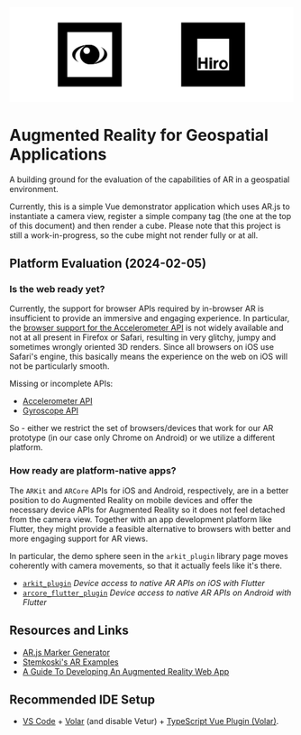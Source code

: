 ![AR Tag](https://github.com/spectrachrome/eox-ar/raw/main/public/eox_ar_banner.svg)

# Augmented Reality for Geospatial Applications

A building ground for the evaluation of the capabilities of AR in a geospatial environment.

Currently, this is a simple Vue demonstrator application which uses AR.js to instantiate a camera view, register a simple company tag (the one at the top of this document) and then render a cube. Please note that this project is still a work-in-progress, so the cube might not render fully or at all.

## Platform Evaluation (2024-02-05)

### Is the web ready yet?

Currently, the support for browser APIs required by in-browser AR is insufficient to provide an immersive and engaging experience. In particular, the [browser support for the Accelerometer API](https://developer.mozilla.org/en-US/docs/Web/API/Accelerometer#browser_compatibility) is not widely available and not at all present in Firefox or Safari, resulting in very glitchy, jumpy and sometimes wrongly oriented 3D renders. Since all browsers on iOS use Safari's engine, this basically means the experience on the web on iOS will not be particularly smooth.

Missing or incomplete APIs:

- [Accelerometer API](https://developer.mozilla.org/en-US/docs/Web/API/Accelerometer#browser_compatibility)
- [Gyroscope API](https://developer.mozilla.org/en-US/docs/Web/API/Gyroscope#browser_compatibility)

So - either we restrict the set of browsers/devices that work for our AR prototype (in our case only Chrome on Android) or we utilize a different platform.

### How ready are platform-native apps?

The `ARKit` and `ARCore` APIs for iOS and Android, respectively, are in a better position to do Augmented Reality on mobile devices and offer the necessary device APIs for Augmented Reality so it does not feel detached from the camera view. Together with an app development platform like Flutter, they might provide a feasible alternative to browsers with better and more engaging support for AR views.

In particular, the demo sphere seen in the `arkit_plugin` library page moves coherently with camera movements, so that it actually feels like it's there.

- [`arkit_plugin`](https://pub.dev/packages/arkit_plugin) *Device access to native AR APIs on iOS with Flutter*
- [`arcore_flutter_plugin`](https://pub.dev/packages/arcore_flutter_plugin) *Device access to native AR APIs on Android with Flutter*

## Resources and Links

- [AR.js Marker Generator](https://jeromeetienne.github.io/AR.js/three.js/examples/marker-training/examples/generator.html)
- [Stemkoski's AR Examples](https://stemkoski.github.io/AR-Examples/)
- [A Guide To Developing An Augmented Reality Web App](https://3sidedcube.com/en-us/ar-js-a-guide-to-developing-an-augmented-reality-web-app-2/)

## Recommended IDE Setup

- [VS Code](https://code.visualstudio.com/) + [Volar](https://marketplace.visualstudio.com/items?itemName=Vue.volar) (and disable Vetur) + [TypeScript Vue Plugin (Volar)](https://marketplace.visualstudio.com/items?itemName=Vue.vscode-typescript-vue-plugin).
